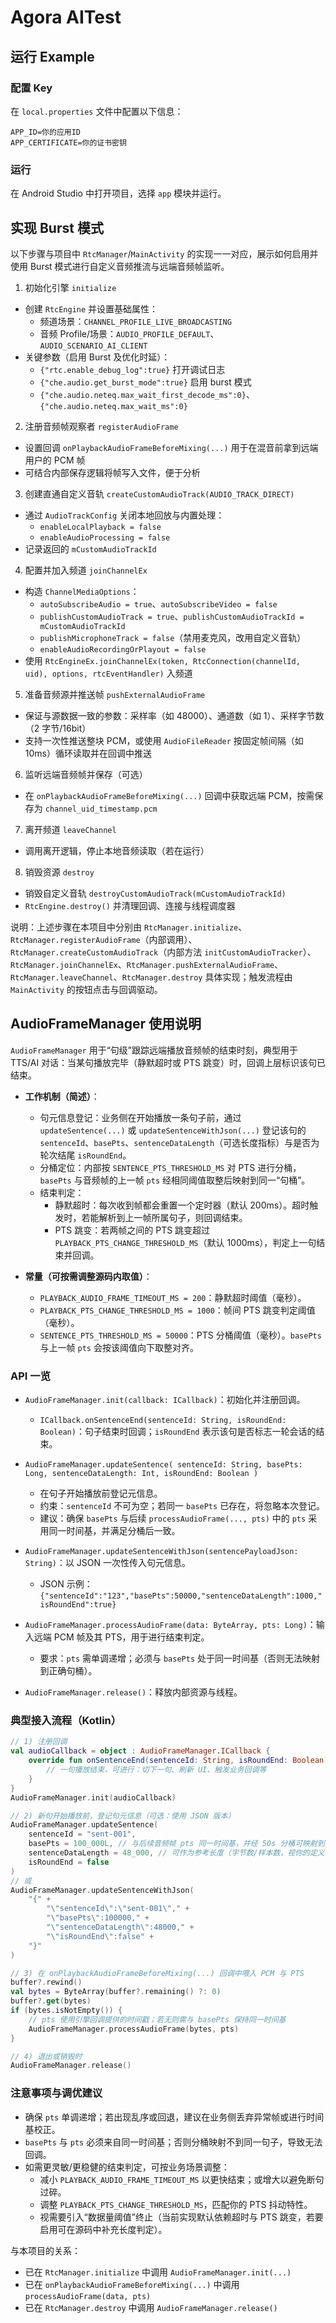 # Agora AITest

## 运行 Example

### 配置 Key

在 `local.properties` 文件中配置以下信息：

```properties
APP_ID=你的应用ID
APP_CERTIFICATE=你的证书密钥
```

### 运行

在 Android Studio 中打开项目，选择 `app` 模块并运行。

## 实现 Burst 模式

以下步骤与项目中 `RtcManager`/`MainActivity` 的实现一一对应，展示如何启用并使用 Burst 模式进行自定义音频推流与远端音频帧监听。

1) 初始化引擎 `initialize`

- 创建 `RtcEngine` 并设置基础属性：
  - 频道场景：`CHANNEL_PROFILE_LIVE_BROADCASTING`
  - 音频 Profile/场景：`AUDIO_PROFILE_DEFAULT`、`AUDIO_SCENARIO_AI_CLIENT`
- 关键参数（启用 Burst 及优化时延）：
  - `{"rtc.enable_debug_log":true}` 打开调试日志
  - `{"che.audio.get_burst_mode":true}` 启用 burst 模式
  - `{"che.audio.neteq.max_wait_first_decode_ms":0}`、`{"che.audio.neteq.max_wait_ms":0}`

2) 注册音频帧观察者 `registerAudioFrame`

- 设置回调 `onPlaybackAudioFrameBeforeMixing(...)` 用于在混音前拿到远端用户的 PCM 帧
- 可结合内部保存逻辑将帧写入文件，便于分析

3) 创建直通自定义音轨 `createCustomAudioTrack(AUDIO_TRACK_DIRECT)`

- 通过 `AudioTrackConfig` 关闭本地回放与内置处理：
  - `enableLocalPlayback = false`
  - `enableAudioProcessing = false`
- 记录返回的 `mCustomAudioTrackId`

4) 配置并加入频道 `joinChannelEx`

- 构造 `ChannelMediaOptions`：
  - `autoSubscribeAudio = true`、`autoSubscribeVideo = false`
  - `publishCustomAudioTrack = true`、`publishCustomAudioTrackId = mCustomAudioTrackId`
  - `publishMicrophoneTrack = false`（禁用麦克风，改用自定义音轨）
  - `enableAudioRecordingOrPlayout = false`
- 使用 `RtcEngineEx.joinChannelEx(token, RtcConnection(channelId, uid), options, rtcEventHandler)` 入频道

5) 准备音频源并推送帧 `pushExternalAudioFrame`

- 保证与源数据一致的参数：采样率（如 48000）、通道数（如 1）、采样字节数（2 字节/16bit）
- 支持一次性推送整块 PCM，或使用 `AudioFileReader` 按固定帧间隔（如 10ms）循环读取并在回调中推送

6) 监听远端音频帧并保存（可选）

- 在 `onPlaybackAudioFrameBeforeMixing(...)` 回调中获取远端 PCM，按需保存为 `channel_uid_timestamp.pcm`

7) 离开频道 `leaveChannel`

- 调用离开逻辑，停止本地音频读取（若在运行）

8) 销毁资源 `destroy`

- 销毁自定义音轨 `destroyCustomAudioTrack(mCustomAudioTrackId)`
- `RtcEngine.destroy()` 并清理回调、连接与线程调度器

说明：上述步骤在本项目中分别由 `RtcManager.initialize`、`RtcManager.registerAudioFrame`（内部调用）、`RtcManager.createCustomAudioTrack`（内部方法 `initCustomAudioTracker`）、`RtcManager.joinChannelEx`、`RtcManager.pushExternalAudioFrame`、`RtcManager.leaveChannel`、`RtcManager.destroy` 具体实现；触发流程由 `MainActivity` 的按钮点击与回调驱动。

## AudioFrameManager 使用说明

`AudioFrameManager` 用于“句级”跟踪远端播放音频帧的结束时刻，典型用于 TTS/AI 对话：当某句播放完毕（静默超时或 PTS 跳变）时，回调上层标识该句已结束。

- **工作机制（简述）**：
  - 句元信息登记：业务侧在开始播放一条句子前，通过 `updateSentence(...)` 或 `updateSentenceWithJson(...)` 登记该句的 `sentenceId`、`basePts`、`sentenceDataLength`（可选长度指标）与是否为轮次结尾 `isRoundEnd`。
  - 分桶定位：内部按 `SENTENCE_PTS_THRESHOLD_MS` 对 PTS 进行分桶，`basePts` 与音频帧的上一帧 `pts` 经相同阈值取整后映射到同一“句桶”。
  - 结束判定：
    - 静默超时：每次收到帧都会重置一个定时器（默认 200ms）。超时触发时，若能解析到上一帧所属句子，则回调结束。
    - PTS 跳变：若两帧之间的 PTS 跳变超过 `PLAYBACK_PTS_CHANGE_THRESHOLD_MS`（默认 1000ms），判定上一句结束并回调。

- **常量（可按需调整源码内取值）**：
  - `PLAYBACK_AUDIO_FRAME_TIMEOUT_MS = 200`：静默超时阈值（毫秒）。
  - `PLAYBACK_PTS_CHANGE_THRESHOLD_MS = 1000`：帧间 PTS 跳变判定阈值（毫秒）。
  - `SENTENCE_PTS_THRESHOLD_MS = 50000`：PTS 分桶阈值（毫秒）。`basePts` 与上一帧 `pts` 会按该阈值向下取整对齐。

### API 一览

- `AudioFrameManager.init(callback: ICallback)`：初始化并注册回调。
  - `ICallback.onSentenceEnd(sentenceId: String, isRoundEnd: Boolean)`：句子结束时回调；`isRoundEnd` 表示该句是否标志一轮会话的结束。

- `AudioFrameManager.updateSentence(
    sentenceId: String,
    basePts: Long,
    sentenceDataLength: Int,
    isRoundEnd: Boolean
  )`
  - 在句子开始播放前登记元信息。
  - 约束：`sentenceId` 不可为空；若同一 `basePts` 已存在，将忽略本次登记。
  - 建议：确保 `basePts` 与后续 `processAudioFrame(..., pts)` 中的 `pts` 采用同一时间基，并满足分桶后一致。

- `AudioFrameManager.updateSentenceWithJson(sentencePayloadJson: String)`：以 JSON 一次性传入句元信息。
  - JSON 示例：`{"sentenceId":"123","basePts":50000,"sentenceDataLength":1000,"isRoundEnd":true}`

- `AudioFrameManager.processAudioFrame(data: ByteArray, pts: Long)`：输入远端 PCM 帧及其 PTS，用于进行结束判定。
  - 要求：`pts` 需单调递增；必须与 `basePts` 处于同一时间基（否则无法映射到正确句桶）。

- `AudioFrameManager.release()`：释放内部资源与线程。

### 典型接入流程（Kotlin）

```kotlin
// 1) 注册回调
val audioCallback = object : AudioFrameManager.ICallback {
    override fun onSentenceEnd(sentenceId: String, isRoundEnd: Boolean) {
        // 一句播放结束，可进行：切下一句、刷新 UI、触发业务回调等
    }
}
AudioFrameManager.init(audioCallback)

// 2) 新句开始播放前，登记句元信息（可选：使用 JSON 版本）
AudioFrameManager.updateSentence(
    sentenceId = "sent-001",
    basePts = 100_000L, // 与后续音频帧 pts 同一时间基，并经 50s 分桶可映射到同一桶
    sentenceDataLength = 48_000, // 可作为参考长度（字节数/样本数，视你的定义而定）
    isRoundEnd = false
)
// 或
AudioFrameManager.updateSentenceWithJson(
    "{" +
        "\"sentenceId\":\"sent-001\"," +
        "\"basePts\":100000," +
        "\"sentenceDataLength\":48000," +
        "\"isRoundEnd\":false" +
    "}"
)

// 3) 在 onPlaybackAudioFrameBeforeMixing(...) 回调中喂入 PCM 与 PTS
buffer?.rewind()
val bytes = ByteArray(buffer?.remaining() ?: 0)
buffer?.get(bytes)
if (bytes.isNotEmpty()) {
    // pts 使用引擎回调提供的时间戳；若无则需与 basePts 保持同一时间基
    AudioFrameManager.processAudioFrame(bytes, pts)
}

// 4) 退出或销毁时
AudioFrameManager.release()
```

### 注意事项与调优建议

- 确保 `pts` 单调递增；若出现乱序或回退，建议在业务侧丢弃异常帧或进行时间基校正。
- `basePts` 与 `pts` 必须来自同一时间基；否则分桶映射不到同一句子，导致无法回调。
- 如需更灵敏/更稳健的结束判定，可按业务场景调整：
  - 减小 `PLAYBACK_AUDIO_FRAME_TIMEOUT_MS` 以更快结束；或增大以避免断句过碎。
  - 调整 `PLAYBACK_PTS_CHANGE_THRESHOLD_MS`，匹配你的 PTS 抖动特性。
  - 视需要引入“数据量阈值”终止（当前实现默认依赖超时与 PTS 跳变，若要启用可在源码中补充长度判定）。

与本项目的关系：

- 已在 `RtcManager.initialize` 中调用 `AudioFrameManager.init(...)`
- 已在 `onPlaybackAudioFrameBeforeMixing(...)` 中调用 `processAudioFrame(data, pts)`
- 已在 `RtcManager.destroy` 中调用 `AudioFrameManager.release()`
